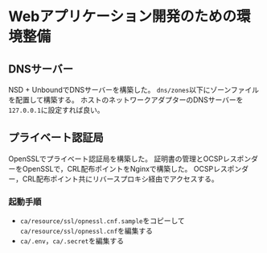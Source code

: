# Webアプリケーション開発のための環境整備

## DNSサーバー
NSD + UnboundでDNSサーバーを構築した。
`dns/zones`以下にゾーンファイルを配置して構築する。
ホストのネットワークアダプターのDNSサーバーを`127.0.0.1`に設定すれば良い。

## プライベート認証局
OpenSSLでプライベート認証局を構築した。
証明書の管理とOCSPレスポンダーをOpenSSLで，CRL配布ポイントをNginxで構築した。
OCSPレスポンダー，CRL配布ポイント共にリバースプロキシ経由でアクセスする。

### 起動手順
- `ca/resource/ssl/opnessl.cnf.sample`をコピーして`ca/resource/ssl/opnessl.cnf`を編集する
- `ca/.env`，`ca/.secret`を編集する
